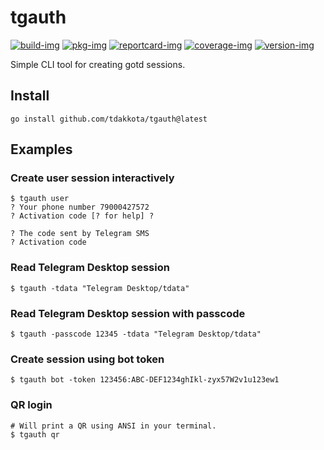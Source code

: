 # tgauth 

[![build-img]][build-url]
[![pkg-img]][pkg-url]
[![reportcard-img]][reportcard-url]
[![coverage-img]][coverage-url]
[![version-img]][version-url]

Simple CLI tool for creating gotd sessions.

## Install

```
go install github.com/tdakkota/tgauth@latest
```

## Examples

### Create user session interactively
```shell
$ tgauth user
? Your phone number 79000427572
? Activation code [? for help] ?

? The code sent by Telegram SMS
? Activation code
```

### Read Telegram Desktop session
```shell
$ tgauth -tdata "Telegram Desktop/tdata"
```

### Read Telegram Desktop session with passcode
```shell
$ tgauth -passcode 12345 -tdata "Telegram Desktop/tdata"
```

### Create session using bot token
```shell
$ tgauth bot -token 123456:ABC-DEF1234ghIkl-zyx57W2v1u123ew1
```

### QR login
```shell
# Will print a QR using ANSI in your terminal.
$ tgauth qr
```

[build-img]: https://github.com/tdakkota/tgauth/workflows/Coverage/badge.svg
[build-url]: https://github.com/tdakkota/tgauth/actions
[pkg-img]: https://pkg.go.dev/badge/tdakkota/tgauth
[pkg-url]: https://pkg.go.dev/github.com/tdakkota/tgauth
[reportcard-img]: https://goreportcard.com/badge/tdakkota/tgauth
[reportcard-url]: https://goreportcard.com/report/tdakkota/tgauth
[coverage-img]: https://codecov.io/gh/tdakkota/tgauth/branch/main/graph/badge.svg
[coverage-url]: https://codecov.io/gh/tdakkota/tgauth
[version-img]: https://img.shields.io/github/v/release/tdakkota/tgauth
[version-url]: https://github.com/tdakkota/tgauth/releases